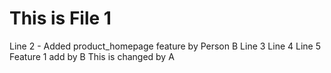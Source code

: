 # This is File 1
Line 2 - Added product_homepage feature by Person B
Line 3
Line 4
Line 5
Feature 1 add by B
This is changed by A
